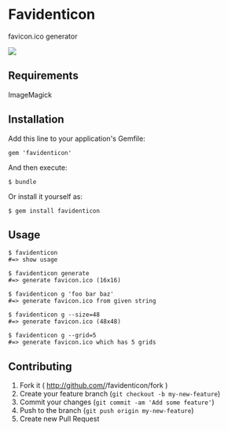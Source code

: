 # Favidenticon

favicon.ico generator

![](https://raw.github.com/fukayatsu/favidenticon/master/screenshots/5_2.png)

## Requirements

ImageMagick

## Installation

Add this line to your application's Gemfile:

    gem 'favidenticon'

And then execute:

    $ bundle

Or install it yourself as:

    $ gem install favidenticon

## Usage

```
$ favidenticon
#=> show usage

$ favidenticon generate
#=> generate favicon.ico (16x16)

$ favidenticon g 'foo bar baz'
#=> generate favicon.ico from given string

$ favidenticon g --size=48
#=> generate favicon.ico (48x48)

$ favidenticon g --grid=5
#=> generate favicon.ico which has 5 grids
```

## Contributing

1. Fork it ( http://github.com/<my-github-username>/favidenticon/fork )
2. Create your feature branch (`git checkout -b my-new-feature`)
3. Commit your changes (`git commit -am 'Add some feature'`)
4. Push to the branch (`git push origin my-new-feature`)
5. Create new Pull Request
